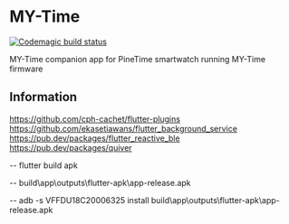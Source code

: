 # MY-Time

[![Codemagic build status](https://api.codemagic.io/apps/61bb75ec68cc9c001544bf64/61bb75ec68cc9c001544bf63/status_badge.svg)](https://codemagic.io/apps/61bb75ec68cc9c001544bf64/61bb75ec68cc9c001544bf63/latest_build)

MY-Time companion app for PineTime smartwatch running MY-Time firmware

## Information

https://github.com/cph-cachet/flutter-plugins
https://github.com/ekasetiawans/flutter_background_service
https://pub.dev/packages/flutter_reactive_ble
https://pub.dev/packages/quiver


-- flutter build apk

-- build\app\outputs\flutter-apk\app-release.apk

-- adb -s VFFDU18C20006325 install build\app\outputs\flutter-apk\app-release.apk